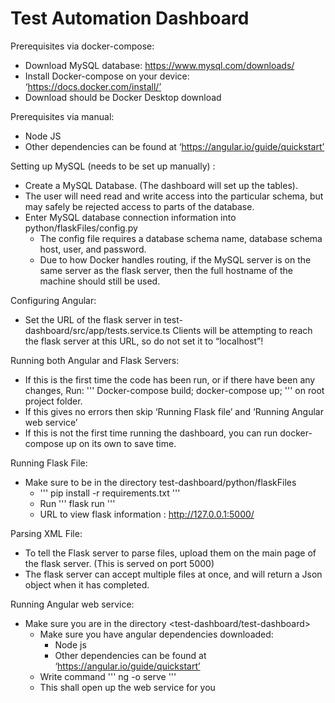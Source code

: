 # Test Automation Dashboard
Prerequisites via docker-compose:
- Download MySQL database: https://www.mysql.com/downloads/
- Install Docker-compose on your device: ‘https://docs.docker.com/install/’
- Download should be Docker Desktop download

Prerequisites via manual:
- Node JS
- Other dependencies can be found at ‘https://angular.io/guide/quickstart’

Setting up MySQL (needs to be set up manually) :
- Create a MySQL Database. (The dashboard will set up the tables).
- The user will need read and write access into the particular schema, but may safely be rejected access to parts of the database.
-  Enter MySQL database connection information into python/flaskFiles/config.py
    - The config file requires a database schema name, database schema host, user, and password.
    - Due to how Docker handles routing, if the MySQL server is on the same server as the flask server, then the full hostname of the machine should still be used.

Configuring Angular:
- Set the URL of the flask server in test-dashboard/src/app/tests.service.ts
Clients will be attempting to reach the flask server at this URL, so do not set it to “localhost”!

Running both Angular and Flask Servers:
- If this is the first time the code has been run, or if there have been any changes, Run: '''
Docker-compose build; docker-compose up; '''        on root project folder.
- If this gives no errors then skip ‘Running Flask file’ and ‘Running Angular web service’
- If this is not the first time running the dashboard, you can run docker-compose up on its own to save time.

Running Flask File:
- Make sure to be in the directory test-dashboard/python/flaskFiles
    - ''' pip install -r requirements.txt '''
    - Run ''' flask run '''
    - URL to view flask information : http://127.0.0.1:5000/

Parsing XML File:
- To tell the Flask server to parse files, upload them on the main page of the flask server. (This is served on port 5000)
- The flask server can accept multiple files at once, and will return a Json object when it has completed.

Running Angular web service:
- Make sure you are in the directory <test-dashboard/test-dashboard>
    - Make sure you have angular dependencies downloaded:
        - Node js
        - Other dependencies can be found at ‘https://angular.io/guide/quickstart’
    - Write command ''' ng -o serve '''
    - This shall open up the web service for you
